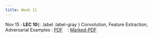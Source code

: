 ```yaml
---
title: Week 11
---
```


Nov 15
: **LEC 10**{: .label .label-gray } Convolution, Feature Extraction, Adversarial Examples
  : [PDF](lectures/10-CNN/Lec10.pdf) &nbsp;&nbsp;
  : [Marked-PDF](#)
